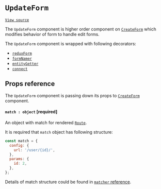 # `UpdateForm`
[`View source`](../../../src/page/UpdateForm.js)

The `UpdateForm` component is higher order component on [`CreateForm`](createForm.md)
which modifies behavior of form to handle edit forms.

The `UpdateForm` component is wrapped with following decorators:
- [`reduxForm`](https://redux-form.com/7.2.0/docs/api/reduxform.md/)
- [`formNamer`](./form/formNamer.md)
- [`entityGetter`](./entityGetter.md)
- [`connect`](https://github.com/reactjs/react-redux/blob/master/docs/api.md#connectmapstatetoprops-mapdispatchtoprops-mergeprops-options)

## Props reference

The `UpdateForm` component is passing down its props to
[`CreateForm`](createForm.md#props-reference) component.

#### `match : object` [required]

An object with match for rendered [`Route`](../route.md).

It is required that `match` object has following structure:
```js
const match = {
  config: {
    url: '/user/{id}/',
  },
  params: {
    id: 2,
  },
};
```

Details of match structure could be found in [`matcher` reference](../routing/matcher.md).
